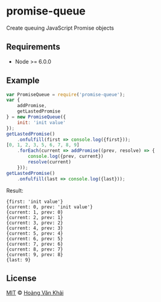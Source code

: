 
# promise-queue
Create queuing JavaScript Promise objects

## Requirements

 * Node >= 6.0.0

## Example

```javascript
var PromiseQueue = require('promise-queue');
var {
    addPromise,
    getLastedPromise
} = new PromiseQueue({
    init: 'init value'
});
getLastedPromise()
    .onfulfill(first => console.log({first}));
[0, 1, 2, 3, 5, 6, 7, 8, 9]
    .forEach(current => addPromise((prev, resolve) => {
        console.log({prev, current})
        resolve(current)
    }));
getLastedPromise()
    .onfulfill(last => console.log({last}));
```

Result:

```
{first: 'init value'}
{current: 0, prev: 'init value'}
{current: 1, prev: 0}
{current: 2, prev: 1}
{current: 3, prev: 2}
{current: 4, prev: 3}
{current: 5, prev: 4}
{current: 6, prev: 5}
{current: 7, prev: 6}
{current: 8, prev: 7}
{current: 9, prev: 8}
{last: 9}
```

## License

[MIT](https://github.com/ksxnodemodules/my-licenses/blob/master/MIT.md) © [Hoàng Văn Khải](https://github.com/KSXGitHub)
